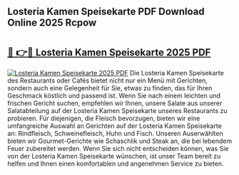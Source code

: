 ## Losteria Kamen Speisekarte PDF Download Online 2025 Rcpow

# <h2><a href="http://gce2fah.nevu.top/?p=Losteria+Kamen+Speisekarte">🔗 👉🔴 Losteria Kamen Speisekarte 2025 PDF</a></h2>

[![Losteria Kamen Speisekarte 2025 PDF](https://i.imgur.com/dBaPXMq.png)](http://gce2fah.nevu.top/?p=Losteria+Kamen+Speisekarte)
Die Losteria Kamen Speisekarte des Restaurants oder Cafés bietet nicht nur ein Menü mit Gerichten, sondern auch eine Gelegenheit für Sie, etwas zu finden, das für Ihren Geschmack köstlich und passend ist. Wenn Sie nach einem leichten und frischen Gericht suchen, empfehlen wir Ihnen, unsere Salate aus unserer Salatabteilung auf der Losteria Kamen Speisekarte unseres Restaurants zu probieren. Für diejenigen, die Fleisch bevorzugen, bieten wir eine umfangreiche Auswahl an Gerichten auf der Losteria Kamen Speisekarte an: Rindfleisch, Schweinefleisch, Huhn und Fisch. Unseren Auserwählten bieten wir Gourmet-Gerichte wie Schaschlik und Steak an, die bei lebendem Feuer zubereitet werden. Wenn Sie sich nicht entscheiden können, was Sie von der Losteria Kamen Speisekarte wünschen, ist unser Team bereit zu helfen und Ihnen einen komfortablen und angenehmen Service zu bieten.
